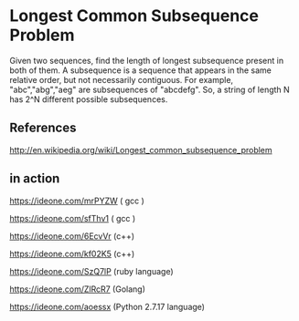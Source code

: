 
# Longest Common Subsequence Problem
 
   Given  two sequences, find the length of longest subsequence present in both of them.
   A subsequence is a sequence that appears in the same relative order, but not necessarily
   contiguous. For example, "abc","abg","aeg" are subsequences of "abcdefg". So, a string
   of length N has 2^N different possible subsequences.

## References

   http://en.wikipedia.org/wiki/Longest_common_subsequence_problem
 
 
## in action

   https://ideone.com/mrPYZW ( gcc )
   
   https://ideone.com/sfThv1 ( gcc ) 
   
   https://ideone.com/6EcvVr (c++)
   
   https://ideone.com/kf02K5 (c++)
   
   https://ideone.com/SzQ7lP (ruby language)

   https://ideone.com/ZlRcR7 (Golang)
   
   https://ideone.com/aoessx (Python 2.7.17 language)
